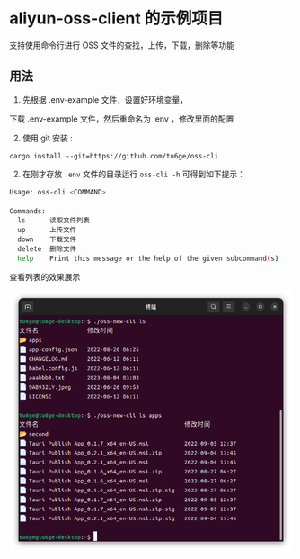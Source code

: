 # aliyun-oss-client 的示例项目

支持使用命令行进行 OSS 文件的查找，上传，下载，删除等功能

## 用法
1. 先根据 .env-example 文件，设置好环境变量，

  下载 .env-example 文件，然后重命名为 .env ，修改里面的配置

2. 使用 git 安装 :

```
cargo install --git=https://github.com/tu6ge/oss-cli
```

2. 在刚才存放 `.env` 文件的目录运行 `oss-cli -h` 可得到如下提示：

```bash
Usage: oss-cli <COMMAND>

Commands:
  ls      读取文件列表
  up      上传文件
  down    下载文件
  delete  删除文件
  help    Print this message or the help of the given subcommand(s)
```

查看列表的效果展示

![img](./img1.png)